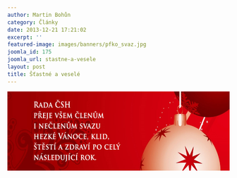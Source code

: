 ```yaml
---
author: Martin Bohůn
category: Články
date: 2013-12-21 17:21:02
excerpt: ''
featured-image: images/banners/pfko_svaz.jpg
joomla_id: 175
joomla_url: stastne-a-vesele
layout: post
title: Šťastné a veselé
---
```


<p style="text-align: center;"><img src="images/banners/pfko_svaz.jpg" border="0" width="730" height="180" style="vertical-align: middle;" /></p>